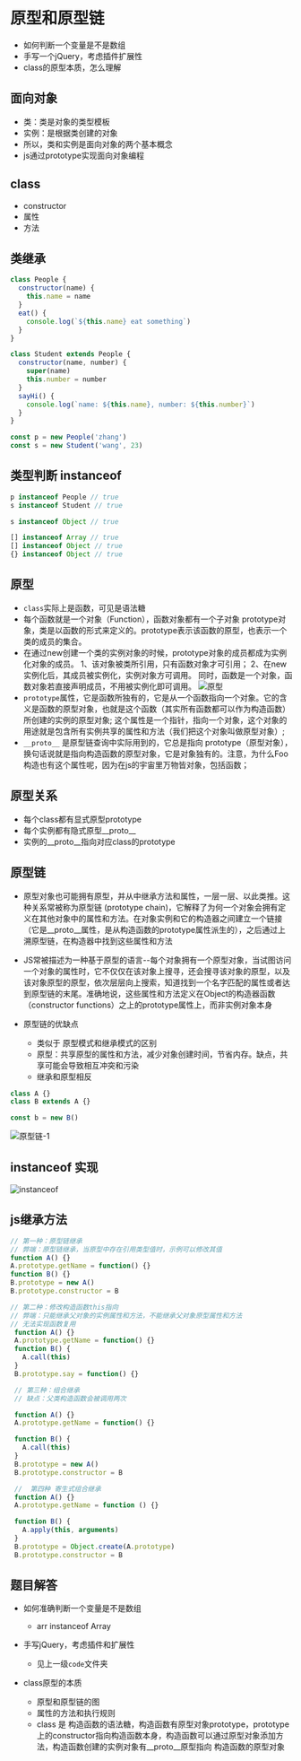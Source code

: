 # 原型和原型链

* 如何判断一个变量是不是数组
* 手写一个jQuery，考虑插件扩展性
* class的原型本质，怎么理解

## 面向对象

* 类：类是对象的类型模板
* 实例：是根据类创建的对象
* 所以，类和实例是面向对象的两个基本概念
* js通过prototype实现面向对象编程

## class

* constructor
* 属性
* 方法

## 类继承

```js
class People {
  constructor(name) {
    this.name = name
  }
  eat() {
    console.log(`${this.name} eat something`)
  }
}

class Student extends People {
  constructor(name, number) {
    super(name)
    this.number = number
  }
  sayHi() {
    console.log(`name: ${this.name}, number: ${this.number}`)
  }
} 

const p = new People('zhang')
const s = new Student('wang', 23)
```

## 类型判断 instanceof

```js
p instanceof People // true
s instanceof Student // true

s instanceof Object // true

[] instanceof Array // true
[] instanceof Object // true
{} instanceof Object // true


```

## 原型

* `class`实际上是函数，可见是语法糖
* 每个函数就是一个对象（Function），函数对象都有一个子对象 prototype对象，类是以函数的形式来定义的。prototype表示该函数的原型，也表示一个类的成员的集合。
* 在通过new创建一个类的实例对象的时候，prototype对象的成员都成为实例化对象的成员。
1、该对象被类所引用，只有函数对象才可引用；
2、在new实例化后，其成员被实例化，实例对象方可调用。
同时，函数是一个对象，函数对象若直接声明成员，不用被实例化即可调用。
![原型](./img/原型.png)
* `prototype`属性，它是函数所独有的，它是从一个函数指向一个对象。它的含义是函数的原型对象，也就是这个函数（其实所有函数都可以作为构造函数）所创建的实例的原型对象; 这个属性是一个指针，指向一个对象，这个对象的用途就是包含所有实例共享的属性和方法（我们把这个对象叫做原型对象）;
* `__proto__` 是原型链查询中实际用到的，它总是指向 prototype（原型对象），换句话说就是指向构造函数的原型对象，它是对象独有的。注意，为什么Foo构造也有这个属性呢，因为在js的宇宙里万物皆对象，包括函数；

## 原型关系

* 每个class都有显式原型prototype
* 每个实例都有隐式原型__proto__
* 实例的__proto__指向对应class的prototype

## 原型链

* 原型对象也可能拥有原型，并从中继承方法和属性，一层一层、以此类推。这种关系常被称为原型链 (prototype chain)，它解释了为何一个对象会拥有定义在其他对象中的属性和方法。在对象实例和它的构造器之间建立一个链接（它是__proto__属性，是从构造函数的prototype属性派生的），之后通过上溯原型链，在构造器中找到这些属性和方法

* JS常被描述为一种基于原型的语言--每个对象拥有一个原型对象，当试图访问一个对象的属性时，它不仅仅在该对象上搜寻，还会搜寻该对象的原型，以及该对象原型的原型，依次层层向上搜索，知道找到一个名字匹配的属性或者达到原型链的末尾。准确地说，这些属性和方法定义在Object的构造器函数（constructor functions）之上的prototype属性上，而非实例对象本身

* 原型链的优缺点
  * 类似于 原型模式和继承模式的区别
  * 原型：共享原型的属性和方法，减少对象创建时间，节省内存。缺点，共享可能会导致相互冲突和污染
  * 继承和原型相反

```js
class A {}
class B extends A {}

const b = new B()
```

![原型链-1](./img/%E5%8E%9F%E5%9E%8B%E9%93%BE-1.png)

## instanceof 实现

![instanceof](./img/instanceof.png)

## js继承方法

```js
// 第一种：原型链继承
// 弊端：原型链继承，当原型中存在引用类型值时，示例可以修改其值
function A() {}
A.prototype.getName = function() {}
function B() {}
B.prototype = new A()
B.prototype.constructor = B

// 第二种：修改构造函数this指向
// 弊端：只能继承父对象的实例属性和方法，不能继承父对象原型属性和方法
// 无法实现函数复用
 function A() {}
 A.prototype.getName = function() {}
 function B() {
   A.call(this)
 }
 B.prototype.say = function() {}

 // 第三种：组合继承
 // 缺点：父类构造函数会被调用两次

 function A() {}
 A.prototype.getName = function() {}

 function B() {
   A.call(this)
 }
 B.prototype = new A()
 B.prototype.constructor = B

 //  第四种 寄生式组合继承
 function A() {}
 A.prototype.getName = function () {}

 function B() {
   A.apply(this, arguments)
 }
 B.prototype = Object.create(A.prototype)
 B.prototype.constructor = B
```

## 题目解答

* 如何准确判断一个变量是不是数组
  * arr instanceof Array

* 手写jQuery，考虑插件和扩展性
  * 见上一级`code`文件夹

* class原型的本质
  * 原型和原型链的图
  * 属性的方法和执行规则
  * class 是 构造函数的语法糖，构造函数有原型对象prototype，prototype上的constructor指向构造函数本身，构造函数可以通过原型对象添加方法，构造函数创建的实例对象有__proto__原型指向 构造函数的原型对象
